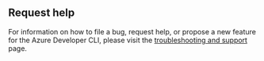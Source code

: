 ## Request help

For information on how to file a bug, request help, or propose a new feature for the Azure Developer CLI, please visit the [troubleshooting and support](/azure/developer/azure-developer-cli/troubleshoot#create-a-github-issue-to-request-help) page.

